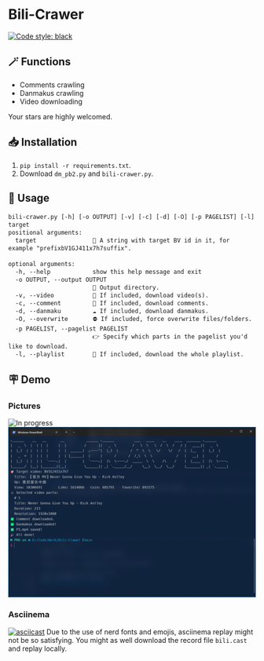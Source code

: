 # Bili-Crawer
[![Code style: black](https://img.shields.io/badge/code%20style-black-000000.svg)](https://github.com/psf/black)

## 🪄 Functions
* Comments crawling
* Danmakus crawling
* Video downloading

Your stars are highly welcomed.

## 📥 Installation
1. `pip install -r requirements.txt`.
2. Download `dm_pb2.py` and `bili-crawer.py`.

## 📖 Usage
```text
bili-crawer.py [-h] [-o OUTPUT] [-v] [-c] [-d] [-O] [-p PAGELIST] [-l] target
positional arguments:
  target                🎯 A string with target BV id in it, for example "prefixbV1GJ411x7h7suffix".

optional arguments:
  -h, --help            show this help message and exit
  -o OUTPUT, --output OUTPUT
                        📂 Output directory.
  -v, --video           🎥 If included, download video(s).
  -c, --comment         💬 If included, download comments.
  -d, --danmaku         ☁️ If included, download danmakus.
  -O, --overwrite       ⛔ If included, force overwrite files/folders.
  -p PAGELIST, --pagelist PAGELIST
                        👉 Specify which parts in the pagelist you'd like to download.
  -l, --playlist        📃 If included, download the whole playlist.
```

## 🪧 Demo
### Pictures
![In progress](./pic/progress.gif)
![Finished](./pic/fin.png)

### Asciinema
[![asciicast](https://asciinema.org/a/499936.svg)](https://asciinema.org/a/499936)
Due to the use of nerd fonts and emojis, asciinema replay might not be so satisfying. You might as well download the record file `bili.cast` and replay locally.
